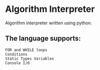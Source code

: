# Algorithm Interpreter
Algorithm interpreter written using python.

## The language supports:
    FOR and WHILE loops
    Conditions
    Static Types Variables
    Console I/O

